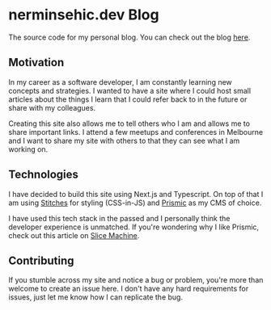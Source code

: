 # nerminsehic.dev Blog

The source code for my personal blog. You can check out the blog [here](https://nerminsehic.dev).

## Motivation
In my career as a software developer, I am constantly learning new concepts and strategies. I wanted to have a site where I could host small articles about the things I learn that I could refer back to in the future or share with my colleagues.

Creating this site also allows me to tell others who I am and allows me to share important links. I attend a few meetups and conferences in Melbourne and I want to share my site with others to that they can see what I am working on.

## Technologies
I have decided to build this site using Next.js and Typescript. On top of that I am using [Stitches](https://stitches.dev/) for styling (CSS-in-JS) and [Prismic](https://prismic.io/) as my CMS of choice.

I have used this tech stack in the passed and I personally think the developer experience is unmatched. If you're wondering why I like Prismic, check out this article on [Slice Machine](https://prismic.io/blog/slice-machine-empowers-developers).

## Contributing
If you stumble across my site and notice a bug or problem, you're more than welcome to create an issue here. I don't have any hard requirements for issues, just let me know how I can replicate the bug.